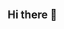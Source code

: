 ## Hi there 👋

<!--
**megatronic27/megatronic27** is a ✨ _special_ ✨ repository because its `README.md` (this file) appears on your GitHub profile.

Here are some ideas to get you started:

- 🔭 I’m currently working on ...
- 🌱 I’m currently learning ...
- 👯 I’m looking to collaborate on ...
- 🤔 I’m looking for help with ...
- 💬 Ask me about movies/series, games and football.
- 📫 How to reach me: miguel.parents@gmail.com
- 😄 Pronouns: He/him
- ⚡ Fun fact: I am Iron Man
-->

